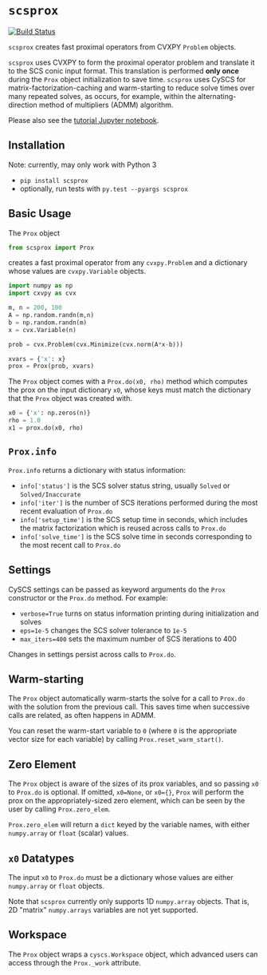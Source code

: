 # `scsprox`
[![Build Status](https://travis-ci.org/ajfriend/scsprox.svg?branch=master)](https://travis-ci.org/ajfriend/scsprox)

`scsprox` creates fast proximal operators from CVXPY `Problem` objects.

`scsprox` uses CVXPY to form the proximal operator problem and
translate it to the SCS conic input format.
This translation is performed **only once** during the `Prox`
object initialization to save time.
`scsprox` uses CySCS for matrix-factorization-caching and
warm-starting to reduce solve times over many repeated solves,
as occurs, for example, within the alternating-direction method
of multipliers (ADMM) algorithm.

Please also see the [tutorial Jupyter notebook](tutorial.ipynb).

## Installation
Note: currently, may only work with Python 3
- `pip install scsprox`
- optionally, run tests with `py.test --pyargs scsprox`

## Basic Usage
The `Prox` object
```python
from scsprox import Prox
```

creates a fast proximal operator from any
`cvxpy.Problem` and a dictionary whose values are `cvxpy.Variable` objects.

```python
import numpy as np
import cxvpy as cvx

m, n = 200, 100
A = np.random.randn(m,n)
b = np.random.randn(m)
x = cvx.Variable(n)

prob = cvx.Problem(cvx.Minimize(cvx.norm(A*x-b)))

xvars = {'x': x}
prox = Prox(prob, xvars)
```

The `Prox` object comes with a `Prox.do(x0, rho)` method which computes the prox on the input dictionary `x0`, whose keys must match the dictionary that the `Prox` object was created with.

```python
x0 = {'x': np.zeros(n)}
rho = 1.0
x1 = prox.do(x0, rho)
```

## `Prox.info`
`Prox.info` returns a dictionary with status information:
- `info['status']` is the SCS solver status string, usually `Solved` or `Solved/Inaccurate`
- `info['iter']` is the number of SCS iterations performed during the most recent evaluation of `Prox.do`
- `info['setup_time']` is the SCS setup time in seconds, which includes the matrix factorization which is reused across calls to `Prox.do`
- `info['solve_time']` is the SCS solve time in seconds corresponding to
the most recent call to `Prox.do`

## Settings
CySCS settings can be passed as keyword arguments do the `Prox` constructor
or the `Prox.do` method. For example:
- `verbose=True` turns on status information printing during initialization and solves
- `eps=1e-5` changes the SCS solver tolerance to `1e-5`
- `max_iters=400` sets the maximum number of SCS iterations to 400

Changes in settings persist across calls to `Prox.do`.

## Warm-starting
The `Prox` object automatically warm-starts the solve for a call to
`Prox.do` with the solution from the previous call.
This saves time when successive calls are related,
as often happens in ADMM.

You can reset the warm-start variable to `0` (where `0` is the appropriate
vector size for each variable) by calling `Prox.reset_warm_start()`.

## Zero Element
The `Prox` object is aware of the sizes of its prox variables,
and so passing `x0` to `Prox.do` is optional. If omitted,
`x0=None`, or `x0={}`, `Prox` will perform the prox
on the appropriately-sized zero element, which can be seen by
the user by calling `Prox.zero_elem`.

`Prox.zero_elem` will return a `dict` keyed by the variable names, with
either `numpy.array` or `float` (scalar) values.

## `x0` Datatypes
The input `x0` to `Prox.do` must be a dictionary whose values
are either `numpy.array` or `float` objects.

Note that `scsprox` currently only supports 1D `numpy.array` objects.
That is, 2D "matrix" `numpy.arrays` variables are not yet supported.

## Workspace 
The `Prox` object wraps a `cyscs.Workspace` object, which advanced users can access through the `Prox._work` attribute.
